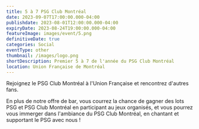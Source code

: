 ```yaml
---
title: 5 à 7 PSG Club Montréal
date: 2023-09-07T17:00:00.000-04:00
publishdate: 2023-08-01T12:00:00.000-04:00
expiryDate: 2023-08-24T19:00:00.000-04:00
featureImage: images/event/5.png
definitiveDate: true
categories: Social
eventType: other
thumbnail: /images/logo.png
shortDescription: Premier 5 à 7 de l'année du PSG Club Montréal
location: Union Française de Montréal
---
```


Rejoignez le PSG Club Montréal à l'Union Française et rencontrez d'autres fans.

En plus de notre offre de bar, vous courrez la chance de gagner des lots PSG et PSG Club Montréal en participant au jeux organisés, et vous pourrez vous immerger dans l'ambiance du PSG Club Montréal, en chantant et supportant le PSG avec nous !

